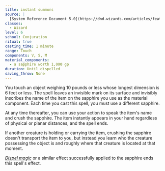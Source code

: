 ```yaml
---
title: instant summons
source: |
  [System Reference Document 5.0](https://dnd.wizards.com/articles/features/systems-reference-document-srd)
classes:
  - Wizard
level: 6
school: Conjuration
ritual: true
casting_time: 1 minute
range: Touch
components: V, S, M
material_components:
  - a sapphire worth 1,000 gp
duration: Until dispelled
saving_throw: None
---
```


You touch an object weighing 10 pounds or less whose longest dimension is 6 feet or less. The spell leaves an invisible mark on its surface and invisibly inscribes the name of the item on the sapphire you use as the material component. Each time you cast this spell, you must use a different sapphire.

At any time thereafter, you can use your action to speak the item's name and crush the sapphire. The item instantly appears in your hand regardless of physical or planar distances, and the spell ends.

If another creature is holding or carrying the item, crushing the sapphire doesn't transport the item to you, but instead you learn who the creature possessing the object is and roughly where that creature is located at that moment.

*[Dispel magic](/spells/dispel-magic/)* or a similar effect successfully applied to the sapphire ends this spell's effect.

